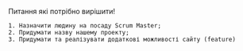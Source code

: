 Питання які потрібно вирішити!		  
  
    1. Назначити людину на посаду Scrum Master;
    2. Придумати назву нашему проекту;
    3. Придумати та реалізувати додаткові можливості сайту (feature)
